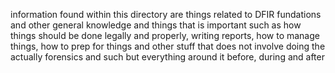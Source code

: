 information found within this directory are things related to DFIR fundations and other general knowledge and things that is important such as how things should be done legally and properly, writing reports, how to manage things, how to prep for things and other stuff that does not involve doing the actually forensics and such but everything around it before, during and after